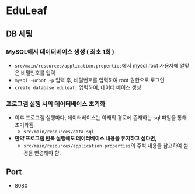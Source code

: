 # EduLeaf

## DB 세팅
### MySQL에서 데이터베이스 생성 ( 최초 1회 )
 - `src/main/resources/application.properties`에서 mysql root 사용자에 알맞은 비밀번호를 입력
 - `mysql -uroot -p` 입력 후, 비밀번호를 입력하여 root 권한으로 로그인
 - `create database eduleaf;` 입력하여, 데이터 베이스 생성

### 프로그램 실행 시의 데이터베이스 초기화
 - 이후 프로그램 실행마다, 데이터베이스는 아래의 경로에 존재하는 sql 파일을 통해 초기화됨
   - `src/main/resources/data.sql`
 - **만약 프로그램 반복 실행에도 데이터베이스 내용을 유지하고 싶다면,**
   - `src/main/resources/application.properties`의 주석 내용을 참고하여 설정을 변경해야 함.

## Port
- 8080